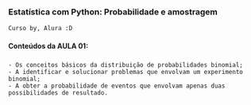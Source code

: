 ### Estatística com Python: Probabilidade e amostragem
    Curso by, Alura :D

#### Conteúdos da AULA 01:

###
    - Os conceitos básicos da distribuição de probabilidades binomial;
    - A identificar e solucionar problemas que envolvam um experimento binomial;
    - A obter a probabilidade de eventos que envolvam apenas duas possibilidades de resultado.